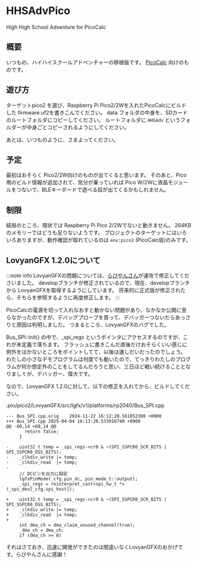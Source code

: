 # HHSAdvPico
High High School Adventure for PicoCalc

## 概要
いつもの、ハイハイスクールアドベンチャーの移植版です。
[PicoCalc](https://www.clockworkpi.com/picocalc) 向けのものです。

## 遊び方
ターゲットpico2 を選び、Raspberry Pi Pico2/2Wを入れたPicoCalcにビルドした firmware.uf2を書きこんでください。
data フォルダの中身を、SDカードのルートフォルダにコピーしてください。
ルートフォルダに `HHSAdv` というフォルダーが中身ごとコピーされるようにしてください。

あとは、いつものように、さまよってください。

## 予定
最初はおそらく Pico2/2W向けのものが出てくると思います。
そのあと、Pico用のビルド情報が追加されて、気分が乗っていれば Pico W/2Wに液晶モジュールをつないで、BLEキーボードで遊べる奴が出てくるかもしれません。

## 制限
結局のところ、現状では Raspberry Pi Pico 2/2Wでないと動きません。
264KBのメモリーではどうも足りないようです。
プロジェクトのターゲットにはいろいろありますが、動作確認が取れているのは `env:pico2` (PicoCalc版)のみです。

## LovyanGFX 1.2.0について
:::note info
LovyanGFXの問題については、[らびやんさん](https://x.com/lovyan03)が速攻で修正してくださいました。
developブランチが修正されているので、現在、developブランチから LovyanGFXを取得するようにしています。
将来的に正式版が修正されたら、そちらを参照するように再度修正します。
:::

PicoCalcの電源を切って入れなおすと動かない問題があり、なかなか公開に至らなかったのですが、デバッグプローブを買って、デバッガーつないだらあっさりと原因は判明しました。
つまるところ、LovyanGFXのバグでした。

Bus_SPI::init() の中で、_spi_regs というポインタにアクセスするのですが、これが未定義で落ちます。
フラッシュに書きこんだ直後だけおそらくいい感じに例外をはかないところをポイントしてて、以後は運しだいだったのでしょう。
わたしの小さなデモプログラムは何度でも動いたので、てっきりわたしのプログラムが何か想定外のことをしてるんだろうと思い、三日ほど戦い続けることとなりましｔが、デバッガー、偉大です。

なので、LovyanGFX 1.2.0に対して、以下の修正を入れてから、ビルドしてください。

.pio/pico2/LovyanGFX/src/lgfx/v1/platforms/rp2040/Bus_SPI.cpp
```diff_cpp
--- Bus_SPI.cpp.orig    2024-11-22 16:12:20.561052300 +0900
+++ Bus_SPI.cpp 2025-04-04 16:13:20.533910740 +0900
@@ -60,14 +60,14 @@
       return false;
     }

-    uint32_t temp = _spi_regs->cr0 & ~(SPI_SSPCR0_SCR_BITS | SPI_SSPCR0_DSS_BITS);
-    _clkdiv_write |= temp;
-    _clkdiv_read  |= temp;
-
     // DCピンを出力に設定
     lgfxPinMode(_cfg.pin_dc, pin_mode_t::output);
     _spi_regs = reinterpret_cast<spi_hw_t *>(_spi_dev[_cfg.spi_host]);

+    uint32_t temp = _spi_regs->cr0 & ~(SPI_SSPCR0_SCR_BITS | SPI_SSPCR0_DSS_BITS);
+    _clkdiv_write |= temp;
+    _clkdiv_read  |= temp;
+
     int dma_ch = dma_claim_unused_channel(true);
     _dma_ch = dma_ch;
     if (dma_ch >= 0)
```

それはさておき、迅速に開発ができたのは間違いなくLovyanGFXのおかげです。らびやんさんに感謝！
